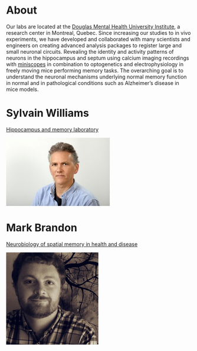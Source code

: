 # About 

Our labs are located at the [Douglas Mental Health University Institute](http://www.douglas.qc.ca/?locale=en), a research center in Montreal, Quebec. Since increasing our studies to in vivo experiments, we have developed and collaborated with many scientists and engineers on creating advanced analysis packages to register large and small neuronal circuits. Revealing the identity and activity patterns of neurons in the hippocampus and septum using calcium imaging recordings with [miniscopes](http://miniscope.org/index.php/Main_Page) in combination to optogenetics and electrophysiology in freely moving mice performing memory tasks. The overarching goal is to understand the neuronal mechanisms underlying normal memory function in normal and in pathological conditions such as Alzheimer’s disease in mice models. 

# Sylvain Williams

[Hippocampus and memory laboratory](http://sylvainwilliams.ca/ )

<img src="/images/sylvain.jpg" alt="">

# Mark Brandon

[Neurobiology of spatial memory in health and disease](https://brandonlab.weebly.com/)

<img src="/images/6799980.png" alt="">


